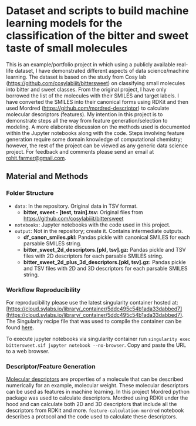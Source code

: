 # Dataset and scripts to build machine learning models for the classification of the bitter and sweet taste of small molecules

This is an example/portfolio project in which using a publicly available real-life dataset, I have demonstrated different aspects of data science/machine learning. The dataset is based on the study from Cosy lab (https://github.com/cosylabiiit/bittersweet) on classifying small molecules into bitter and sweet classes. From the original project, I have only borrowed the list of the molecules with their SMILES and target labels. I have converted the SMILES into their canonical forms using RDKit and then used Mordred (https://github.com/mordred-descriptor)  to calculate molecular descriptors (features). My intention in this project is to demonstrate steps all the way from feature generation/selection to modeling. A more elaborate discussion on the methods used is documented within the Jupyter notebooks along with the code. Steps involving feature generation require some domain knowledge of computational chemistry; however, the rest of the project can be viewed as any generic data science project. For feedback and comments please send an email at [rohit.farmer@gmail.com](mailto:rohit.farmer@gmail.com).

## Material and Methods

### Folder Structure
* `data`: In the repository. Original data in TSV format. 
  * **bitter, sweet - [test, train].tsv:** Original files from https://github.com/cosylabiiit/bittersweet
* `notebooks`: Jupyter notebooks with the code used in this project. 
* `output`: Not in the repository; create it. Contains intermediate outputs.
  * **df_canon_smiles.pkl:** Pandas pickle with canonical SMILES for each parsable SMILES string.  
  * **bitter_sweet_2d_descriptors.[pkl, tsv].gz:** Pandas pickle and TSV files with  2D descriptors for each parsable SMILES string.  
  * **bitter_sweet_2d_plus_3d_descriptors.[pkl, tsv].gz:** Pandas pickle and TSV files with 2D and 3D descriptors for each parsable SMILES string.  

### Workflow Reproducibility
For reproducibility please use the latest singularity container hosted at: [https://cloud.sylabs.io/library/_container/5ddc495c54b1ada33dabbed7](https://cloud.sylabs.io/library/_container/5ddc495c54b1ada33dabbed7). The Singularity recipe file that was used to compile the container can be found [here](https://github.com/rohitfarmer/singularity-defs/tree/master/bittersweet).

To execute jupyter notebooks via singularity container run `singularity exec bittersweet.sif jupyter notebook --no-browser`. Copy and paste the URL to a web browser. 

### Descriptor/Feature Generation
[Molecular descriptors](https://en.wikipedia.org/wiki/Molecular_descriptor<Paste>) are properties of a molecule that can be described numerically for an example, molecular weight. These molecular descriptors can be used as features in machine learning. In this project Mordred python package was used to calculate descriptors. Mordred using RDKit under the hood and can calculate both 2D and 3D descriptors that include all the descriptors from RDKit and more. `feature-calculation-mordred` notebook describes a protocol and the code used to calculate these descriptors. 


